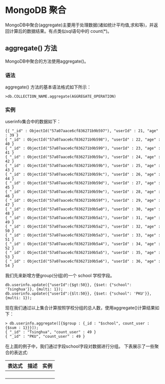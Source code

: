 # **MongoDB 聚合**

MongoDB中聚合\(aggregate\)主要用于处理数据\(诸如统计平均值,求和等\)，并返回计算后的数据结果。有点类似sql语句中的 count\(\*\)。

## **aggregate\(\) 方法**

MongoDB中聚合的方法使用aggregate\(\)。

### **语法**

aggregate\(\) 方法的基本语法格式如下所示：

```
>db.COLLECTION_NAME.aggregate(AGGREGATE_OPERATION)
```

### **实例**

userinfo集合中的数据如下：

```
{{ "_id" : ObjectId("57a07aace6cf836271b9b597"), "userId" : 21, "age" : 39 }
{ "_id" : ObjectId("57a07aace6cf836271b9b598"), "userId" : 22, "age" : 40 }
{ "_id" : ObjectId("57a07aace6cf836271b9b599"), "userId" : 23, "age" : 41 }
{ "_id" : ObjectId("57a07aace6cf836271b9b59a"), "userId" : 24, "age" : 42 }
{ "_id" : ObjectId("57a07aace6cf836271b9b59b"), "userId" : 25, "age" : 43 }
{ "_id" : ObjectId("57a07aace6cf836271b9b59c"), "userId" : 26, "age" : 44 }
{ "_id" : ObjectId("57a07aace6cf836271b9b59d"), "userId" : 27, "age" : 45 }
{ "_id" : ObjectId("57a07aace6cf836271b9b59e"), "userId" : 28, "age" : 46 }
{ "_id" : ObjectId("57a07aace6cf836271b9b59f"), "userId" : 29, "age" : 47 }
{ "_id" : ObjectId("57a07aace6cf836271b9b5a0"), "userId" : 30, "age" : 48 }
{ "_id" : ObjectId("57a07aace6cf836271b9b5a1"), "userId" : 31, "age" : 49 }
{ "_id" : ObjectId("57a07aace6cf836271b9b5a2"), "userId" : 32, "age" : 50 }
{ "_id" : ObjectId("57a07aace6cf836271b9b5a3"), "userId" : 33, "age" : 51 }
{ "_id" : ObjectId("57a07aace6cf836271b9b5a4"), "userId" : 34, "age" : 52 }
{ "_id" : ObjectId("57a07aace6cf836271b9b5a5"), "userId" : 35, "age" : 53 }
{ "_id" : ObjectId("57a07aace6cf836271b9b5a6"), "userId" : 36, "age" : 54 }
```

我们先来新增方便group\(分组\)的一个 school 学校字段。

```
db.userinfo.update({"userId":{$gt:50}}, {$set: {"school": 'Tsinghua'}}, {multi: 1});
db.userinfo.update({"userId":{$lt:50}}, {$set: {"school": 'PKU'}}, {multi: 1});
```

现在我们通过以上集合计算按照学校分组的总人数，使用aggregate\(\)计算结果如下：

```
> db.userinfo.aggregate([{$group : {_id : "$school", count_user : {$sum : 1}}}]);
{ "_id" : "Tsinghua", "count_user" : 49 }
{ "_id" : "PKU", "count_user" : 49 }
```

在上面的例子中，我们通过字段school字段对数据进行分组。
下表展示了一些聚合的表达式:

| 表达式 | 描述 | 实例 |
| :--- | :--- | :--- |
|  |  |  |
|  |  |  |
|  |  |  |
|  |  | |

